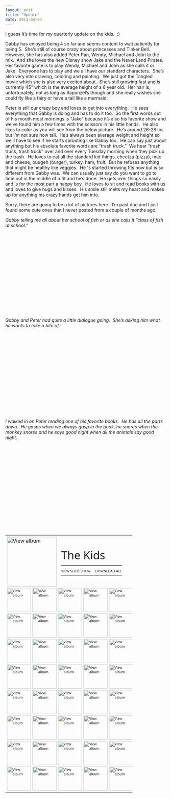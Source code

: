 ```yaml
---
layout: post
title: "Update"
date: 2011-04-04
---
```


<p>I guess it’s time for my quarterly update on the kids.&#160; :)&#160; </p>  <p>Gabby has enjoyed being 4 so far and seems content to wait patiently for being 5.&#160; She’s still of course crazy about princesses and Tinker Bell.&#160; However, she has also added Peter Pan, Wendy, Michael and John to the mix.&#160; And she loves the new Disney show Jake and the Never Land Pirates.&#160; Her favorite game is to play Wendy, Michael and John as she calls it or Jake.&#160; Everyone has to play and we all have our standard characters.&#160; She’s also very into drawing, coloring and painting.&#160; We just got the Tangled movie which she is also very excited about.&#160; She’s still growing fast and is currently 45” which is the average height of a 6 year old.&#160; Her hair is, unfortunately, not as long as Rapunzel’s though and she really wishes she could fly like a fairy or have a tail like a mermaid.&#160; </p>  <p>Peter is still our crazy boy and loves to get into everything.&#160; He sees everything that Gabby is doing and has to do it too.&#160; So the first words out of his mouth most mornings is “Jake” because it’s also his favorite show and we’ve found him a few times with the scissors in his little hands.&#160; He also likes to color as you will see from the below picture.&#160; He’s around 26-28 lbs but I’m not sure how tall.&#160; He’s always been average weight and height so we’ll have to see if he starts sprouting like Gabby too.&#160; He can say just about anything but his absolute favorite words are “trash truck.”&#160; We hear “trash truck, trash truck” over and over every Tuesday morning when they pick up the trash.&#160; He loves to eat all the standard kid things, cheetza (pizza), mac and cheese, buugeh (burger), turkey, ham, fruit.&#160; But he refuses anything that might be healthy like veggies.&#160; He 's started throwing fits now but is so different from Gabby was.&#160; We can usually just say do you want to go to time out in the middle of a fit and he’s done.&#160; He gets over things so easily and is for the most part a happy boy.&#160; He loves to sit and read books with us and loves to give hugs and kisses.&#160; His smile still melts my heart and makes up for anything his crazy hands get him into.</p>  <p>Sorry, there are going to be a lot of pictures here.&#160; I’m past due and I just found some cute ones that I never posted from a couple of months ago.&#160; </p>  <p><em>Gabby telling me all about her school of fish or as she calls it “class of fish at school.”</em>    <br />    <div style="padding-bottom: 0px; margin: 0px; padding-left: 0px; padding-right: 0px; display: inline; float: none; padding-top: 0px" id="scid:5737277B-5D6D-4f48-ABFC-DD9C333F4C5D:20ffd04f-da25-46f4-8002-b9134ce54a36" class="wlWriterEditableSmartContent"><div><object width="448" height="252"><param name="movie" value="http://www.youtube.com/v/iCqiAvkMqpY?hl=en&amp;hd=1"></param><embed src="http://www.youtube.com/v/iCqiAvkMqpY?hl=en&amp;hd=1" type="application/x-shockwave-flash" width="448" height="252"></embed></object></div></div> </p> <em>Gabby and Peter had quite a little dialogue going.&#160; She’s asking him what he wants to take a bite of.&#160;&#160;&#160; </em>  <br />  <div style="padding-bottom: 0px; margin: 0px; padding-left: 0px; padding-right: 0px; display: inline; float: none; padding-top: 0px" id="scid:5737277B-5D6D-4f48-ABFC-DD9C333F4C5D:e169ef7e-90fa-4645-8f6e-6736214d8e20" class="wlWriterEditableSmartContent"><div><object width="448" height="252"><param name="movie" value="http://www.youtube.com/v/4c_oTfalLpc?hl=en&amp;hd=1"></param><embed src="http://www.youtube.com/v/4c_oTfalLpc?hl=en&amp;hd=1" type="application/x-shockwave-flash" width="448" height="252"></embed></object></div></div> <em>   <p>     <br />I walked in on Peter reading one of his favorite books.&#160; He has all the parts down.&#160; He gasps when we always gasp in the book, he snores when the monkey snores and he says good night when all the animals say good night.&#160; <br />      <div style="padding-bottom: 0px; margin: 0px; padding-left: 0px; padding-right: 0px; display: inline; float: none; padding-top: 0px" id="scid:5737277B-5D6D-4f48-ABFC-DD9C333F4C5D:4ef996fc-84c1-40c5-b892-b6f2be8ec2f2" class="wlWriterEditableSmartContent"><div><object width="448" height="252"><param name="movie" value="http://www.youtube.com/v/j1I3l33Vw9k?hl=en&amp;hd=1"></param><embed src="http://www.youtube.com/v/j1I3l33Vw9k?hl=en&amp;hd=1" type="application/x-shockwave-flash" width="448" height="252"></embed></object></div></div>   </p>    <br />    <div style="padding-bottom: 0px; margin: 0px; padding-left: 0px; padding-right: 0px; display: inline; float: none; padding-top: 0px" id="scid:66721397-FF69-4ca6-AEC4-17E6B3208830:8dde7b5b-7180-449f-9622-87741a4351ee" class="wlWriterEditableSmartContent"><table border=0 cellspacing=0 cellpadding=0 style='outline:none;border-style:none;margin:0px;padding:0px;width:398px;border-collapse:collapse;' >                     <tr>                        <td colspan=2 style='outline:none;border-style:none;margin:0px;padding:5px 0px 5px 5px;width:155px;vertical-align:bottom;' >                            <a href="https://cid-ccd9c1dd73c77f41.skydrive.live.com/redir.aspx?page=play&amp;resid=CCD9C1DD73C77F41!852&amp;parid=CCD9C1DD73C77F41!851&amp;type=1&amp;Bsrc=Photomail&amp;Bpub=SDX.Photos&amp;authkey=NryaROQ0NJE%24" target="_blank" border="0" style="outline:none;border-style:none;margin:0px;padding:0px;">                                <img style="outline:none;border-style:none;padding:0px;margin:0px;border:0px;background:none;background-image:none;vertical-align:bottom;" border="0" alt="View album" title="View album" width="155" height="155" src="/thepaladinos/assets/images/-4089812221ED556CB.png" /></a>                        </td>                        <td colspan=3 style='vertical-align:middle;margin:0px;padding:5px 5px 5px 0px;outline:none;border-style:none;width:220px' >                            <div style="margin-left:10px;top:-3%;" >                                <div style='width:220px;overflow:visible;'><a style="text-decoration:none;" href="https://cid-ccd9c1dd73c77f41.skydrive.live.com/redir.aspx?page=browse&amp;resid=CCD9C1DD73C77F41!851&amp;type=5&amp;authkey=NryaROQ0NJE%24&amp;Bsrc=Photomail&amp;Bpub=SDX.Photos" target="_blank"><span  style="line-height:1.26em;padding:0px;width:220px;font-size:26pt;font-family:'Segoe UI', helvetica, arial, sans-serif;"  defaultText="Enter album name here">The Kids</span></a></div>                                <div style="padding:10px 0px 0px 0px;margin:0px;">                                   <table border=0 cellspacing=0 cellpadding=0 style="margin:0px;padding:0px;outline:none;border-style:none;border-collapse:collapse;width:auto;">                                        <tr>                                            <td style="vertical-align:top;outline:none;border-style:none;margin:0px;padding:10px 15px 6px 0px;"><a href="https://cid-ccd9c1dd73c77f41.skydrive.live.com/redir.aspx?page=play&amp;resid=CCD9C1DD73C77F41!851&amp;type=5&amp;authkey=NryaROQ0NJE%24&amp;Bsrc=Photomail&amp;Bpub=SDX.Photos" border="0" target="_blank" style="font-family:'Segoe UI', helvetica, arial, sans-serif;font-size:8pt;outline:none;border-style:none;text-decoration: none;padding:0px;margin:0px;">VIEW SLIDE SHOW</a></td>                                            <td style="vertical-align:top;outline:none;border-style:none;margin:0px;padding:10px 0px 6px 0px;"><a href="https://cid-ccd9c1dd73c77f41.skydrive.live.com/redir.aspx?page=downloadphotos&amp;resid=CCD9C1DD73C77F41!851&amp;type=5&amp;Bsrc=Photomail&amp;Bpub=SDX.Photos&amp;authkey=NryaROQ0NJE%24" border="0" target="_blank" style="font-family:'Segoe UI', helvetica, arial, sans-serif;font-size:8pt;outline:none;border-style:none;text-decoration: none;padding:0px;margin:0px;">DOWNLOAD ALL</a></td>                                        </tr>                                                                           </table>                                                                                                     </div>                                                            </div>                        </td>                     </tr>                    <tr><td style='vertical-align:bottom;outline:none;border-style:none;padding:0px 5px 5px 5px;margin:0px;width:75px;height:75px;' ><a href="https://cid-ccd9c1dd73c77f41.skydrive.live.com/redir.aspx?page=play&amp;resid=CCD9C1DD73C77F41!853&amp;parid=CCD9C1DD73C77F41!851&amp;type=1&amp;Bsrc=Photomail&amp;Bpub=SDX.Photos&amp;authkey=NryaROQ0NJE%24" border="0" target="_blank" style="font-family:'Segoe UI', helvetica, arial, sans-serif;font-size:8pt;outline:none;border-style:none;text-decoration: none;padding:0px;margin:0px;"><img style="outline:none;border-style:none;padding:0px;margin:0px;border:0px;background:none;background-image:none;vertical-align:bottom;" border="0" width="75" alt="View album" title="View album" height="75" src="/thepaladinos/assets/images/-41330630575EA41C1.png" /></a></td><td style='vertical-align:bottom;outline:none;border-style:none;padding:0px 5px 5px 0px;margin:0px;width:75px;height:75px;' ><a href="https://cid-ccd9c1dd73c77f41.skydrive.live.com/redir.aspx?page=play&amp;resid=CCD9C1DD73C77F41!854&amp;parid=CCD9C1DD73C77F41!851&amp;type=1&amp;Bsrc=Photomail&amp;Bpub=SDX.Photos&amp;authkey=NryaROQ0NJE%24" border="0" target="_blank" style="font-family:'Segoe UI', helvetica, arial, sans-serif;font-size:8pt;outline:none;border-style:none;text-decoration: none;padding:0px;margin:0px;"><img style="outline:none;border-style:none;padding:0px;margin:0px;border:0px;background:none;background-image:none;vertical-align:bottom;" border="0" width="75" alt="View album" title="View album" height="75" src="/thepaladinos/assets/images/-15796509555CEE717C.png" /></a></td><td style='vertical-align:bottom;outline:none;border-style:none;padding:0px 5px 5px 0px;margin:0px;width:75px;height:75px;' ><a href="https://cid-ccd9c1dd73c77f41.skydrive.live.com/redir.aspx?page=play&amp;resid=CCD9C1DD73C77F41!855&amp;parid=CCD9C1DD73C77F41!851&amp;type=1&amp;Bsrc=Photomail&amp;Bpub=SDX.Photos&amp;authkey=NryaROQ0NJE%24" border="0" target="_blank" style="font-family:'Segoe UI', helvetica, arial, sans-serif;font-size:8pt;outline:none;border-style:none;text-decoration: none;padding:0px;margin:0px;"><img style="outline:none;border-style:none;padding:0px;margin:0px;border:0px;background:none;background-image:none;vertical-align:bottom;" border="0" width="75" alt="View album" title="View album" height="75" src="/thepaladinos/assets/images/-156844426643F2A137.png" /></a></td><td style='vertical-align:bottom;outline:none;border-style:none;padding:0px 5px 5px 0px;margin:0px;width:75px;height:75px;' ><a href="https://cid-ccd9c1dd73c77f41.skydrive.live.com/redir.aspx?page=play&amp;resid=CCD9C1DD73C77F41!856&amp;parid=CCD9C1DD73C77F41!851&amp;type=1&amp;Bsrc=Photomail&amp;Bpub=SDX.Photos&amp;authkey=NryaROQ0NJE%24" border="0" target="_blank" style="font-family:'Segoe UI', helvetica, arial, sans-serif;font-size:8pt;outline:none;border-style:none;text-decoration: none;padding:0px;margin:0px;"><img style="outline:none;border-style:none;padding:0px;margin:0px;border:0px;background:none;background-image:none;vertical-align:bottom;" border="0" width="75" alt="View album" title="View album" height="75" src="/thepaladinos/assets/images/-157532525316054E7F.png" /></a></td><td style='vertical-align:bottom;outline:none;border-style:none;padding:0px 5px 5px 0px;margin:0px;width:75px;height:75px;' ><a href="https://cid-ccd9c1dd73c77f41.skydrive.live.com/redir.aspx?page=play&amp;resid=CCD9C1DD73C77F41!857&amp;parid=CCD9C1DD73C77F41!851&amp;type=1&amp;Bsrc=Photomail&amp;Bpub=SDX.Photos&amp;authkey=NryaROQ0NJE%24" border="0" target="_blank" style="font-family:'Segoe UI', helvetica, arial, sans-serif;font-size:8pt;outline:none;border-style:none;text-decoration: none;padding:0px;margin:0px;"><img style="outline:none;border-style:none;padding:0px;margin:0px;border:0px;background:none;background-image:none;vertical-align:bottom;" border="0" width="75" alt="View album" title="View album" height="75" src="/thepaladinos/assets/images/-15938719417D097E39.png" /></a></td></tr><tr><td style='vertical-align:bottom;outline:none;border-style:none;padding:0px 5px 5px 5px;margin:0px;width:75px;height:75px;' ><a href="https://cid-ccd9c1dd73c77f41.skydrive.live.com/redir.aspx?page=play&amp;resid=CCD9C1DD73C77F41!858&amp;parid=CCD9C1DD73C77F41!851&amp;type=1&amp;Bsrc=Photomail&amp;Bpub=SDX.Photos&amp;authkey=NryaROQ0NJE%24" border="0" target="_blank" style="font-family:'Segoe UI', helvetica, arial, sans-serif;font-size:8pt;outline:none;border-style:none;text-decoration: none;padding:0px;margin:0px;"><img style="outline:none;border-style:none;padding:0px;margin:0px;border:0px;background:none;background-image:none;vertical-align:bottom;" border="0" width="75" alt="View album" title="View album" height="75" src="/thepaladinos/assets/images/-157329360411FB00AD.png" /></a></td><td style='vertical-align:bottom;outline:none;border-style:none;padding:0px 5px 5px 0px;margin:0px;width:75px;height:75px;' ><a href="https://cid-ccd9c1dd73c77f41.skydrive.live.com/redir.aspx?page=play&amp;resid=CCD9C1DD73C77F41!859&amp;parid=CCD9C1DD73C77F41!851&amp;type=1&amp;Bsrc=Photomail&amp;Bpub=SDX.Photos&amp;authkey=NryaROQ0NJE%24" border="0" target="_blank" style="font-family:'Segoe UI', helvetica, arial, sans-serif;font-size:8pt;outline:none;border-style:none;text-decoration: none;padding:0px;margin:0px;"><img style="outline:none;border-style:none;padding:0px;margin:0px;border:0px;background:none;background-image:none;vertical-align:bottom;" border="0" width="75" alt="View album" title="View album" height="75" src="/thepaladinos/assets/images/-157047555636205B3C.png" /></a></td><td style='vertical-align:bottom;outline:none;border-style:none;padding:0px 5px 5px 0px;margin:0px;width:75px;height:75px;' ><a href="https://cid-ccd9c1dd73c77f41.skydrive.live.com/redir.aspx?page=play&amp;resid=CCD9C1DD73C77F41!860&amp;parid=CCD9C1DD73C77F41!851&amp;type=1&amp;Bsrc=Photomail&amp;Bpub=SDX.Photos&amp;authkey=NryaROQ0NJE%24" border="0" target="_blank" style="font-family:'Segoe UI', helvetica, arial, sans-serif;font-size:8pt;outline:none;border-style:none;text-decoration: none;padding:0px;margin:0px;"><img style="outline:none;border-style:none;padding:0px;margin:0px;border:0px;background:none;background-image:none;vertical-align:bottom;" border="0" width="75" alt="View album" title="View album" height="75" src="/thepaladinos/assets/images/-15641185644B11DDAF.png" /></a></td><td style='vertical-align:bottom;outline:none;border-style:none;padding:0px 5px 5px 0px;margin:0px;width:75px;height:75px;' ><a href="https://cid-ccd9c1dd73c77f41.skydrive.live.com/redir.aspx?page=play&amp;resid=CCD9C1DD73C77F41!861&amp;parid=CCD9C1DD73C77F41!851&amp;type=1&amp;Bsrc=Photomail&amp;Bpub=SDX.Photos&amp;authkey=NryaROQ0NJE%24" border="0" target="_blank" style="font-family:'Segoe UI', helvetica, arial, sans-serif;font-size:8pt;outline:none;border-style:none;text-decoration: none;padding:0px;margin:0px;"><img style="outline:none;border-style:none;padding:0px;margin:0px;border:0px;background:none;background-image:none;vertical-align:bottom;" border="0" width="75" alt="View album" title="View album" height="75" src="/thepaladinos/assets/images/-159387190832160D6A.png" /></a></td><td style='vertical-align:bottom;outline:none;border-style:none;padding:0px 5px 5px 0px;margin:0px;width:75px;height:75px;' ><a href="https://cid-ccd9c1dd73c77f41.skydrive.live.com/redir.aspx?page=play&amp;resid=CCD9C1DD73C77F41!862&amp;parid=CCD9C1DD73C77F41!851&amp;type=1&amp;Bsrc=Photomail&amp;Bpub=SDX.Photos&amp;authkey=NryaROQ0NJE%24" border="0" target="_blank" style="font-family:'Segoe UI', helvetica, arial, sans-serif;font-size:8pt;outline:none;border-style:none;text-decoration: none;padding:0px;margin:0px;"><img style="outline:none;border-style:none;padding:0px;margin:0px;border:0px;background:none;background-image:none;vertical-align:bottom;" border="0" width="75" alt="View album" title="View album" height="75" src="/thepaladinos/assets/images/-15765706310428BAB2.png" /></a></td></tr><tr><td style='vertical-align:bottom;outline:none;border-style:none;padding:0px 5px 5px 5px;margin:0px;width:75px;height:75px;' ><a href="https://cid-ccd9c1dd73c77f41.skydrive.live.com/redir.aspx?page=play&amp;resid=CCD9C1DD73C77F41!863&amp;parid=CCD9C1DD73C77F41!851&amp;type=1&amp;Bsrc=Photomail&amp;Bpub=SDX.Photos&amp;authkey=NryaROQ0NJE%24" border="0" target="_blank" style="font-family:'Segoe UI', helvetica, arial, sans-serif;font-size:8pt;outline:none;border-style:none;text-decoration: none;padding:0px;margin:0px;"><img style="outline:none;border-style:none;padding:0px;margin:0px;border:0px;background:none;background-image:none;vertical-align:bottom;" border="0" width="75" alt="View album" title="View album" height="75" src="/thepaladinos/assets/images/-1566150407563B67F9.png" /></a></td><td style='vertical-align:bottom;outline:none;border-style:none;padding:0px 5px 5px 0px;margin:0px;width:75px;height:75px;' ><a href="https://cid-ccd9c1dd73c77f41.skydrive.live.com/redir.aspx?page=play&amp;resid=CCD9C1DD73C77F41!864&amp;parid=CCD9C1DD73C77F41!851&amp;type=1&amp;Bsrc=Photomail&amp;Bpub=SDX.Photos&amp;authkey=NryaROQ0NJE%24" border="0" target="_blank" style="font-family:'Segoe UI', helvetica, arial, sans-serif;font-size:8pt;outline:none;border-style:none;text-decoration: none;padding:0px;margin:0px;"><img style="outline:none;border-style:none;padding:0px;margin:0px;border:0px;background:none;background-image:none;vertical-align:bottom;" border="0" width="75" alt="View album" title="View album" height="75" src="/thepaladinos/assets/images/-15704757503D3F97B4.png" /></a></td><td style='vertical-align:bottom;outline:none;border-style:none;padding:0px 5px 5px 0px;margin:0px;width:75px;height:75px;' ><a href="https://cid-ccd9c1dd73c77f41.skydrive.live.com/redir.aspx?page=play&amp;resid=CCD9C1DD73C77F41!865&amp;parid=CCD9C1DD73C77F41!851&amp;type=1&amp;Bsrc=Photomail&amp;Bpub=SDX.Photos&amp;authkey=NryaROQ0NJE%24" border="0" target="_blank" style="font-family:'Segoe UI', helvetica, arial, sans-serif;font-size:8pt;outline:none;border-style:none;text-decoration: none;padding:0px;margin:0px;"><img style="outline:none;border-style:none;padding:0px;margin:0px;border:0px;background:none;background-image:none;vertical-align:bottom;" border="0" width="75" alt="View album" title="View album" height="75" src="/thepaladinos/assets/images/-157532512152311A27.png" /></a></td><td style='vertical-align:bottom;outline:none;border-style:none;padding:0px 5px 5px 0px;margin:0px;width:75px;height:75px;' ><a href="https://cid-ccd9c1dd73c77f41.skydrive.live.com/redir.aspx?page=play&amp;resid=CCD9C1DD73C77F41!866&amp;parid=CCD9C1DD73C77F41!851&amp;type=1&amp;Bsrc=Photomail&amp;Bpub=SDX.Photos&amp;authkey=NryaROQ0NJE%24" border="0" target="_blank" style="font-family:'Segoe UI', helvetica, arial, sans-serif;font-size:8pt;outline:none;border-style:none;text-decoration: none;padding:0px;margin:0px;"><img style="outline:none;border-style:none;padding:0px;margin:0px;border:0px;background:none;background-image:none;vertical-align:bottom;" border="0" width="75" alt="View album" title="View album" height="75" src="/thepaladinos/assets/images/-15938718092443C76F.png" /></a></td><td style='vertical-align:bottom;outline:none;border-style:none;padding:0px 5px 5px 0px;margin:0px;width:75px;height:75px;' ><a href="https://cid-ccd9c1dd73c77f41.skydrive.live.com/redir.aspx?page=play&amp;resid=CCD9C1DD73C77F41!867&amp;parid=CCD9C1DD73C77F41!851&amp;type=1&amp;Bsrc=Photomail&amp;Bpub=SDX.Photos&amp;authkey=NryaROQ0NJE%24" border="0" target="_blank" style="font-family:'Segoe UI', helvetica, arial, sans-serif;font-size:8pt;outline:none;border-style:none;text-decoration: none;padding:0px;margin:0px;"><img style="outline:none;border-style:none;padding:0px;margin:0px;border:0px;background:none;background-image:none;vertical-align:bottom;" border="0" width="75" alt="View album" title="View album" height="75" src="/thepaladinos/assets/images/18463745170B47F72A.png" /></a></td></tr><tr><td style='vertical-align:bottom;outline:none;border-style:none;padding:0px 5px 5px 5px;margin:0px;width:75px;height:75px;' ><a href="https://cid-ccd9c1dd73c77f41.skydrive.live.com/redir.aspx?page=play&amp;resid=CCD9C1DD73C77F41!868&amp;parid=CCD9C1DD73C77F41!851&amp;type=1&amp;Bsrc=Photomail&amp;Bpub=SDX.Photos&amp;authkey=NryaROQ0NJE%24" border="0" target="_blank" style="font-family:'Segoe UI', helvetica, arial, sans-serif;font-size:8pt;outline:none;border-style:none;text-decoration: none;padding:0px;margin:0px;"><img style="outline:none;border-style:none;padding:0px;margin:0px;border:0px;background:none;background-image:none;vertical-align:bottom;" border="0" width="75" alt="View album" title="View album" height="75" src="/thepaladinos/assets/images/18532557975D5AA471.png" /></a></td><td style='vertical-align:bottom;outline:none;border-style:none;padding:0px 5px 5px 0px;margin:0px;width:75px;height:75px;' ><a href="https://cid-ccd9c1dd73c77f41.skydrive.live.com/redir.aspx?page=play&amp;resid=CCD9C1DD73C77F41!869&amp;parid=CCD9C1DD73C77F41!851&amp;type=1&amp;Bsrc=Photomail&amp;Bpub=SDX.Photos&amp;authkey=NryaROQ0NJE%24" border="0" target="_blank" style="font-family:'Segoe UI', helvetica, arial, sans-serif;font-size:8pt;outline:none;border-style:none;text-decoration: none;padding:0px;margin:0px;"><img style="outline:none;border-style:none;padding:0px;margin:0px;border:0px;background:none;background-image:none;vertical-align:bottom;" border="0" width="75" alt="View album" title="View album" height="75" src="/thepaladinos/assets/images/1842049174724C26E4.png" /></a></td><td style='vertical-align:bottom;outline:none;border-style:none;padding:0px 5px 5px 0px;margin:0px;width:75px;height:75px;' ><a href="https://cid-ccd9c1dd73c77f41.skydrive.live.com/redir.aspx?page=play&amp;resid=CCD9C1DD73C77F41!870&amp;parid=CCD9C1DD73C77F41!851&amp;type=1&amp;Bsrc=Photomail&amp;Bpub=SDX.Photos&amp;authkey=NryaROQ0NJE%24" border="0" target="_blank" style="font-family:'Segoe UI', helvetica, arial, sans-serif;font-size:8pt;outline:none;border-style:none;text-decoration: none;padding:0px;margin:0px;"><img style="outline:none;border-style:none;padding:0px;margin:0px;border:0px;background:none;background-image:none;vertical-align:bottom;" border="0" width="75" alt="View album" title="View album" height="75" src="/thepaladinos/assets/images/185554959016718174.png" /></a></td><td style='vertical-align:bottom;outline:none;border-style:none;padding:0px 5px 5px 0px;margin:0px;width:75px;height:75px;' ><a href="https://cid-ccd9c1dd73c77f41.skydrive.live.com/redir.aspx?page=play&amp;resid=CCD9C1DD73C77F41!871&amp;parid=CCD9C1DD73C77F41!851&amp;type=1&amp;Bsrc=Photomail&amp;Bpub=SDX.Photos&amp;authkey=NryaROQ0NJE%24" border="0" target="_blank" style="font-family:'Segoe UI', helvetica, arial, sans-serif;font-size:8pt;outline:none;border-style:none;text-decoration: none;padding:0px;margin:0px;"><img style="outline:none;border-style:none;padding:0px;margin:0px;border:0px;background:none;background-image:none;vertical-align:bottom;" border="0" width="75" alt="View album" title="View album" height="75" src="/thepaladinos/assets/images/18420494672B6303E7.png" /></a></td><td style='vertical-align:bottom;outline:none;border-style:none;padding:0px 5px 5px 0px;margin:0px;width:75px;height:75px;' ><a href="https://cid-ccd9c1dd73c77f41.skydrive.live.com/redir.aspx?page=play&amp;resid=CCD9C1DD73C77F41!872&amp;parid=CCD9C1DD73C77F41!851&amp;type=1&amp;Bsrc=Photomail&amp;Bpub=SDX.Photos&amp;authkey=NryaROQ0NJE%24" border="0" target="_blank" style="font-family:'Segoe UI', helvetica, arial, sans-serif;font-size:8pt;outline:none;border-style:none;text-decoration: none;padding:0px;margin:0px;"><img style="outline:none;border-style:none;padding:0px;margin:0px;border:0px;background:none;background-image:none;vertical-align:bottom;" border="0" width="75" alt="View album" title="View album" height="75" src="/thepaladinos/assets/images/1827828188126733A2.png" /></a></td></tr><tr><td style='vertical-align:bottom;outline:none;border-style:none;padding:0px 5px 5px 5px;margin:0px;width:75px;height:75px;' ><a href="https://cid-ccd9c1dd73c77f41.skydrive.live.com/redir.aspx?page=play&amp;resid=CCD9C1DD73C77F41!873&amp;parid=CCD9C1DD73C77F41!851&amp;type=1&amp;Bsrc=Photomail&amp;Bpub=SDX.Photos&amp;authkey=NryaROQ0NJE%24" border="0" target="_blank" style="font-family:'Segoe UI', helvetica, arial, sans-serif;font-size:8pt;outline:none;border-style:none;text-decoration: none;padding:0px;margin:0px;"><img style="outline:none;border-style:none;padding:0px;margin:0px;border:0px;background:none;background-image:none;vertical-align:bottom;" border="0" width="75" alt="View album" title="View album" height="75" src="/thepaladinos/assets/images/19790193816479E0E9.png" /></a></td><td style='vertical-align:bottom;outline:none;border-style:none;padding:0px 5px 5px 0px;margin:0px;width:75px;height:75px;' ><a href="https://cid-ccd9c1dd73c77f41.skydrive.live.com/redir.aspx?page=play&amp;resid=CCD9C1DD73C77F41!874&amp;parid=CCD9C1DD73C77F41!851&amp;type=1&amp;Bsrc=Photomail&amp;Bpub=SDX.Photos&amp;authkey=NryaROQ0NJE%24" border="0" target="_blank" style="font-family:'Segoe UI', helvetica, arial, sans-serif;font-size:8pt;outline:none;border-style:none;text-decoration: none;padding:0px;margin:0px;"><img style="outline:none;border-style:none;padding:0px;margin:0px;border:0px;background:none;background-image:none;vertical-align:bottom;" border="0" width="75" alt="View album" title="View album" height="75" src="/thepaladinos/assets/images/19802645654B7E10A4.png" /></a></td><td style='vertical-align:bottom;outline:none;border-style:none;padding:0px 5px 5px 0px;margin:0px;width:75px;height:75px;' ><a href="https://cid-ccd9c1dd73c77f41.skydrive.live.com/redir.aspx?page=play&amp;resid=CCD9C1DD73C77F41!875&amp;parid=CCD9C1DD73C77F41!851&amp;type=1&amp;Bsrc=Photomail&amp;Bpub=SDX.Photos&amp;authkey=NryaROQ0NJE%24" border="0" target="_blank" style="font-family:'Segoe UI', helvetica, arial, sans-serif;font-size:8pt;outline:none;border-style:none;text-decoration: none;padding:0px;margin:0px;"><img style="outline:none;border-style:none;padding:0px;margin:0px;border:0px;background:none;background-image:none;vertical-align:bottom;" border="0" width="75" alt="View album" title="View album" height="75" src="/thepaladinos/assets/images/19914712211D90BDEC.png" /></a></td><td style='vertical-align:bottom;outline:none;border-style:none;padding:0px 5px 5px 0px;margin:0px;width:75px;height:75px;' ><a href="https://cid-ccd9c1dd73c77f41.skydrive.live.com/redir.aspx?page=play&amp;resid=CCD9C1DD73C77F41!876&amp;parid=CCD9C1DD73C77F41!851&amp;type=1&amp;Bsrc=Photomail&amp;Bpub=SDX.Photos&amp;authkey=NryaROQ0NJE%24" border="0" target="_blank" style="font-family:'Segoe UI', helvetica, arial, sans-serif;font-size:8pt;outline:none;border-style:none;text-decoration: none;padding:0px;margin:0px;"><img style="outline:none;border-style:none;padding:0px;margin:0px;border:0px;background:none;background-image:none;vertical-align:bottom;" border="0" width="75" alt="View album" title="View album" height="75" src="/thepaladinos/assets/images/1961717877529D4D1C.png" /></a></td><td style='vertical-align:bottom;outline:none;border-style:none;padding:0px 5px 5px 0px;margin:0px;width:75px;height:75px;' ><a href="https://cid-ccd9c1dd73c77f41.skydrive.live.com/redir.aspx?page=play&amp;resid=CCD9C1DD73C77F41!877&amp;parid=CCD9C1DD73C77F41!851&amp;type=1&amp;Bsrc=Photomail&amp;Bpub=SDX.Photos&amp;authkey=NryaROQ0NJE%24" border="0" target="_blank" style="font-family:'Segoe UI', helvetica, arial, sans-serif;font-size:8pt;outline:none;border-style:none;text-decoration: none;padding:0px;margin:0px;"><img style="outline:none;border-style:none;padding:0px;margin:0px;border:0px;background:none;background-image:none;vertical-align:bottom;" border="0" width="75" alt="View album" title="View album" height="75" src="/thepaladinos/assets/images/13778546124AFFA64.png" /></a></td></tr><tr><td style='vertical-align:bottom;outline:none;border-style:none;padding:0px 5px 5px 5px;margin:0px;width:75px;height:75px;' ><a href="https://cid-ccd9c1dd73c77f41.skydrive.live.com/redir.aspx?page=play&amp;resid=CCD9C1DD73C77F41!878&amp;parid=CCD9C1DD73C77F41!851&amp;type=1&amp;Bsrc=Photomail&amp;Bpub=SDX.Photos&amp;authkey=NryaROQ0NJE%24" border="0" target="_blank" style="font-family:'Segoe UI', helvetica, arial, sans-serif;font-size:8pt;outline:none;border-style:none;text-decoration: none;padding:0px;margin:0px;"><img style="outline:none;border-style:none;padding:0px;margin:0px;border:0px;background:none;background-image:none;vertical-align:bottom;" border="0" width="75" alt="View album" title="View album" height="75" src="/thepaladinos/assets/images/1049519250BB42A1F.png" /></a></td><td style='vertical-align:bottom;outline:none;border-style:none;padding:0px 5px 5px 0px;margin:0px;width:75px;height:75px;' ><a href="https://cid-ccd9c1dd73c77f41.skydrive.live.com/redir.aspx?page=play&amp;resid=CCD9C1DD73C77F41!879&amp;parid=CCD9C1DD73C77F41!851&amp;type=1&amp;Bsrc=Photomail&amp;Bpub=SDX.Photos&amp;authkey=NryaROQ0NJE%24" border="0" target="_blank" style="font-family:'Segoe UI', helvetica, arial, sans-serif;font-size:8pt;outline:none;border-style:none;text-decoration: none;padding:0px;margin:0px;"><img style="outline:none;border-style:none;padding:0px;margin:0px;border:0px;background:none;background-image:none;vertical-align:bottom;" border="0" width="75" alt="View album" title="View album" height="75" src="/thepaladinos/assets/images/1314285025DC6D766.png" /></a></td><td style='vertical-align:bottom;outline:none;border-style:none;padding:0px 5px 5px 0px;margin:0px;width:75px;height:75px;' ><a href="https://cid-ccd9c1dd73c77f41.skydrive.live.com/redir.aspx?page=play&amp;resid=CCD9C1DD73C77F41!880&amp;parid=CCD9C1DD73C77F41!851&amp;type=1&amp;Bsrc=Photomail&amp;Bpub=SDX.Photos&amp;authkey=NryaROQ0NJE%24" border="0" target="_blank" style="font-family:'Segoe UI', helvetica, arial, sans-serif;font-size:8pt;outline:none;border-style:none;text-decoration: none;padding:0px;margin:0px;"><img style="outline:none;border-style:none;padding:0px;margin:0px;border:0px;background:none;background-image:none;vertical-align:bottom;" border="0" width="75" alt="View album" title="View album" height="75" src="/thepaladinos/assets/images/13778549472B859D9.png" /></a></td><td style='vertical-align:bottom;outline:none;border-style:none;padding:0px 5px 5px 0px;margin:0px;width:75px;height:75px;' ><a href="https://cid-ccd9c1dd73c77f41.skydrive.live.com/redir.aspx?page=play&amp;resid=CCD9C1DD73C77F41!881&amp;parid=CCD9C1DD73C77F41!851&amp;type=1&amp;Bsrc=Photomail&amp;Bpub=SDX.Photos&amp;authkey=NryaROQ0NJE%24" border="0" target="_blank" style="font-family:'Segoe UI', helvetica, arial, sans-serif;font-size:8pt;outline:none;border-style:none;text-decoration: none;padding:0px;margin:0px;"><img style="outline:none;border-style:none;padding:0px;margin:0px;border:0px;background:none;background-image:none;vertical-align:bottom;" border="0" width="75" alt="View album" title="View album" height="75" src="/thepaladinos/assets/images/10803215016DDB469.png" /></a></td><td style='vertical-align:bottom;outline:none;border-style:none;padding:0px 5px 5px 0px;margin:0px;width:75px;height:75px;' ><a href="https://cid-ccd9c1dd73c77f41.skydrive.live.com/redir.aspx?page=play&amp;resid=CCD9C1DD73C77F41!882&amp;parid=CCD9C1DD73C77F41!851&amp;type=1&amp;Bsrc=Photomail&amp;Bpub=SDX.Photos&amp;authkey=NryaROQ0NJE%24" border="0" target="_blank" style="font-family:'Segoe UI', helvetica, arial, sans-serif;font-size:8pt;outline:none;border-style:none;text-decoration: none;padding:0px;margin:0px;"><img style="outline:none;border-style:none;padding:0px;margin:0px;border:0px;background:none;background-image:none;vertical-align:bottom;" border="0" width="75" alt="View album" title="View album" height="75" src="/thepaladinos/assets/images/1049519582BCF36DC.png" /></a></td></tr><tr><td style='vertical-align:bottom;outline:none;border-style:none;padding:0px 5px 5px 5px;margin:0px;width:75px;height:75px;' ><a href="https://cid-ccd9c1dd73c77f41.skydrive.live.com/redir.aspx?page=play&amp;resid=CCD9C1DD73C77F41!883&amp;parid=CCD9C1DD73C77F41!851&amp;type=1&amp;Bsrc=Photomail&amp;Bpub=SDX.Photos&amp;authkey=NryaROQ0NJE%24" border="0" target="_blank" style="font-family:'Segoe UI', helvetica, arial, sans-serif;font-size:8pt;outline:none;border-style:none;text-decoration: none;padding:0px;margin:0px;"><img style="outline:none;border-style:none;padding:0px;margin:0px;border:0px;background:none;background-image:none;vertical-align:bottom;" border="0" width="75" alt="View album" title="View album" height="75" src="/thepaladinos/assets/images/1334604117DE1E423.png" /></a></td><td style='vertical-align:bottom;outline:none;border-style:none;padding:0px 5px 5px 0px;margin:0px;width:75px;height:75px;' ><a href="https://cid-ccd9c1dd73c77f41.skydrive.live.com/redir.aspx?page=play&amp;resid=CCD9C1DD73C77F41!884&amp;parid=CCD9C1DD73C77F41!851&amp;type=1&amp;Bsrc=Photomail&amp;Bpub=SDX.Photos&amp;authkey=NryaROQ0NJE%24" border="0" target="_blank" style="font-family:'Segoe UI', helvetica, arial, sans-serif;font-size:8pt;outline:none;border-style:none;text-decoration: none;padding:0px;margin:0px;"><img style="outline:none;border-style:none;padding:0px;margin:0px;border:0px;background:none;background-image:none;vertical-align:bottom;" border="0" width="75" alt="View album" title="View album" height="75" src="/thepaladinos/assets/images/10803244364E613DE.png" /></a></td><td style='vertical-align:bottom;outline:none;border-style:none;padding:0px 5px 5px 0px;margin:0px;width:75px;height:75px;' ><a href="https://cid-ccd9c1dd73c77f41.skydrive.live.com/redir.aspx?page=play&amp;resid=CCD9C1DD73C77F41!885&amp;parid=CCD9C1DD73C77F41!851&amp;type=1&amp;Bsrc=Photomail&amp;Bpub=SDX.Photos&amp;authkey=NryaROQ0NJE%24" border="0" target="_blank" style="font-family:'Segoe UI', helvetica, arial, sans-serif;font-size:8pt;outline:none;border-style:none;text-decoration: none;padding:0px;margin:0px;"><img style="outline:none;border-style:none;padding:0px;margin:0px;border:0px;background:none;background-image:none;vertical-align:bottom;" border="0" width="75" alt="View album" title="View album" height="75" src="/thepaladinos/assets/images/1286107804BEA4399.png" /></a></td><td style='vertical-align:bottom;outline:none;border-style:none;padding:0px 5px 5px 0px;margin:0px;width:75px;height:75px;' ><a href="https://cid-ccd9c1dd73c77f41.skydrive.live.com/redir.aspx?page=play&amp;resid=CCD9C1DD73C77F41!886&amp;parid=CCD9C1DD73C77F41!851&amp;type=1&amp;Bsrc=Photomail&amp;Bpub=SDX.Photos&amp;authkey=NryaROQ0NJE%24" border="0" target="_blank" style="font-family:'Segoe UI', helvetica, arial, sans-serif;font-size:8pt;outline:none;border-style:none;text-decoration: none;padding:0px;margin:0px;"><img style="outline:none;border-style:none;padding:0px;margin:0px;border:0px;background:none;background-image:none;vertical-align:bottom;" border="0" width="75" alt="View album" title="View album" height="75" src="/thepaladinos/assets/images/1334604441DFCF0E1.png" /></a></td><td style='vertical-align:bottom;outline:none;border-style:none;padding:0px 5px 5px 0px;margin:0px;width:75px;height:75px;' ><a href="https://cid-ccd9c1dd73c77f41.skydrive.live.com/redir.aspx?page=play&amp;resid=CCD9C1DD73C77F41!887&amp;parid=CCD9C1DD73C77F41!851&amp;type=1&amp;Bsrc=Photomail&amp;Bpub=SDX.Photos&amp;authkey=NryaROQ0NJE%24" border="0" target="_blank" style="font-family:'Segoe UI', helvetica, arial, sans-serif;font-size:8pt;outline:none;border-style:none;text-decoration: none;padding:0px;margin:0px;"><img style="outline:none;border-style:none;padding:0px;margin:0px;border:0px;background:none;background-image:none;vertical-align:bottom;" border="0" width="75" alt="View album" title="View album" height="75" src="/thepaladinos/assets/images/12225356132EE7354.png" /></a></td></tr><tr><td style='vertical-align:bottom;outline:none;border-style:none;padding:0px 5px 5px 5px;margin:0px;width:75px;height:75px;' ><a href="https://cid-ccd9c1dd73c77f41.skydrive.live.com/redir.aspx?page=play&amp;resid=CCD9C1DD73C77F41!888&amp;parid=CCD9C1DD73C77F41!851&amp;type=1&amp;Bsrc=Photomail&amp;Bpub=SDX.Photos&amp;authkey=NryaROQ0NJE%24" border="0" target="_blank" style="font-family:'Segoe UI', helvetica, arial, sans-serif;font-size:8pt;outline:none;border-style:none;text-decoration: none;padding:0px;margin:0px;"><img style="outline:none;border-style:none;padding:0px;margin:0px;border:0px;background:none;background-image:none;vertical-align:bottom;" border="0" width="75" alt="View album" title="View album" height="75" src="/thepaladinos/assets/images/13142860145373A16.png" /></a></td><td style='vertical-align:bottom;outline:none;border-style:none;padding:0px 5px 5px 0px;margin:0px;width:75px;height:75px;' ><a href="https://cid-ccd9c1dd73c77f41.skydrive.live.com/redir.aspx?page=play&amp;resid=CCD9C1DD73C77F41!889&amp;parid=CCD9C1DD73C77F41!851&amp;type=1&amp;Bsrc=Photomail&amp;Bpub=SDX.Photos&amp;authkey=NryaROQ0NJE%24" border="0" target="_blank" style="font-family:'Segoe UI', helvetica, arial, sans-serif;font-size:8pt;outline:none;border-style:none;text-decoration: none;padding:0px;margin:0px;"><img style="outline:none;border-style:none;padding:0px;margin:0px;border:0px;background:none;background-image:none;vertical-align:bottom;" border="0" width="75" alt="View album" title="View album" height="75" src="/thepaladinos/assets/images/1049520572C3B69D1.png" /></a></td><td style='vertical-align:bottom;outline:none;border-style:none;padding:0px 5px 5px 0px;margin:0px;width:75px;height:75px;' ><a href="https://cid-ccd9c1dd73c77f41.skydrive.live.com/redir.aspx?page=play&amp;resid=CCD9C1DD73C77F41!890&amp;parid=CCD9C1DD73C77F41!851&amp;type=1&amp;Bsrc=Photomail&amp;Bpub=SDX.Photos&amp;authkey=NryaROQ0NJE%24" border="0" target="_blank" style="font-family:'Segoe UI', helvetica, arial, sans-serif;font-size:8pt;outline:none;border-style:none;text-decoration: none;padding:0px;margin:0px;"><img style="outline:none;border-style:none;padding:0px;margin:0px;border:0px;background:none;background-image:none;vertical-align:bottom;" border="0" width="75" alt="View album" title="View album" height="75" src="/thepaladinos/assets/images/-2134251206133F998C.png" /></a></td><td style='vertical-align:bottom;outline:none;border-style:none;padding:0px 5px 5px 0px;margin:0px;width:75px;height:75px;' ><a href="https://cid-ccd9c1dd73c77f41.skydrive.live.com/redir.aspx?page=play&amp;resid=CCD9C1DD73C77F41!891&amp;parid=CCD9C1DD73C77F41!851&amp;type=1&amp;Bsrc=Photomail&amp;Bpub=SDX.Photos&amp;authkey=NryaROQ0NJE%24" border="0" target="_blank" style="font-family:'Segoe UI', helvetica, arial, sans-serif;font-size:8pt;outline:none;border-style:none;text-decoration: none;padding:0px;margin:0px;"><img style="outline:none;border-style:none;padding:0px;margin:0px;border:0px;background:none;background-image:none;vertical-align:bottom;" border="0" width="75" alt="View album" title="View album" height="75" src="/thepaladinos/assets/images/1080322823764F41B.png" /></a></td><td style='vertical-align:bottom;outline:none;border-style:none;padding:0px 5px 5px 0px;margin:0px;width:75px;height:75px;' ><a href="https://cid-ccd9c1dd73c77f41.skydrive.live.com/redir.aspx?page=play&amp;resid=CCD9C1DD73C77F41!892&amp;parid=CCD9C1DD73C77F41!851&amp;type=1&amp;Bsrc=Photomail&amp;Bpub=SDX.Photos&amp;authkey=NryaROQ0NJE%24" border="0" target="_blank" style="font-family:'Segoe UI', helvetica, arial, sans-serif;font-size:8pt;outline:none;border-style:none;text-decoration: none;padding:0px;margin:0px;"><img style="outline:none;border-style:none;padding:0px;margin:0px;border:0px;background:none;background-image:none;vertical-align:bottom;" border="0" width="75" alt="View album" title="View album" height="75" src="/thepaladinos/assets/images/1049520904C56768E.png" /></a></td></tr></table></div></em>
